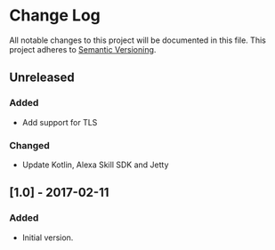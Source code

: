 # Change Log
All notable changes to this project will be documented in this file.
This project adheres to [Semantic Versioning](http://semver.org/).

## Unreleased

### Added
- Add support for TLS

### Changed
- Update Kotlin, Alexa Skill SDK and Jetty

## [1.0] - 2017-02-11

### Added
- Initial version.
